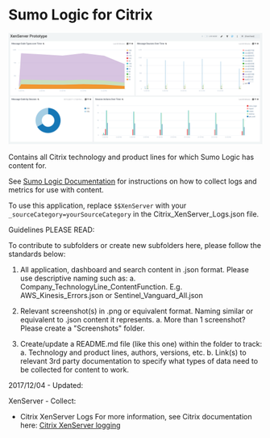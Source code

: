 # Sumo Logic for Citrix

![Citrix_XenServer_logs](XenServer/Screenshots/Citrix_XenServer_Logs.png)

Contains all Citrix technology and product lines for which Sumo Logic has content for.

See [Sumo Logic Documentation](https://help.sumologic.com/) for instructions on how to collect logs and metrics for use with content.

To use this application, replace `$$XenServer` with your `_sourceCategory=yourSourceCategory` in the Citrix_XenServer_Logs.json file.



Guidelines PLEASE READ:

To contribute to subfolders or create new subfolders here, please follow the standards below:

1. All application, dashboard and search content in .json format. Please use descriptive naming such as:
   a. Company_TechnologyLine_ContentFunction. E.g. AWS_Kinesis_Errors.json or Sentinel_Vanguard_All.json

2. Relevant screenshot(s) in .png or equivalent format. Naming similar or equivalent to .json content it represents.
   a. More than 1 screenshot? Please create a "Screenshots" folder.

3. Create/update a README.md file (like this one) within the folder to track:
   a. Technology and product lines, authors, versions, etc.
   b. Link(s) to relevant 3rd party documentation to specify what types of data need to be collected for content to work.

2017/12/04 - Updated:

  XenServer - Collect:
  - Citrix XenServer Logs
  For more information, see Citrix documentation here:
  [Citrix XenServer logging](https://xenserver.org/partners/developing-products-for-xenserver/20-dev-hints/90-xs-log-debug-understand.html)

